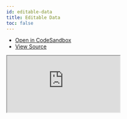 ```yaml
---
id: editable-data
title: Editable Data
toc: false
---
```


- [Open in CodeSandbox](https://codesandbox.io/s/github/tannerlinsley/react-charts/tree/master/examples/editable-data)
- [View Source](https://github.com/tannerlinsley/react-charts/tree/master/examples/editable-data)

<iframe
  src="https://codesandbox.io/embed/github/tannerlinsley/react-charts/tree/master/examples/editable-data?autoresize=1&fontsize=14&theme=dark"
  title="tannerlinsley/react-charts: editable-data"
  sandbox="allow-forms allow-modals allow-popups allow-presentation allow-same-origin allow-scripts"
  style={{
    width: '100%',
    height: '80vh',
    border: '0',
    borderRadius: 8,
    overflow: 'hidden',
    position: 'static',
    zIndex: 0,
  }}
></iframe>
